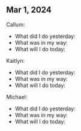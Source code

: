 ## Mar 1, 2024
Callum:
- What did I do yesterday: 
- What was in my way: 
- What will I do today: 

Kaitlyn:
- What did I do yesterday: 
- What was in my way: 
- What will I do today: 

Michael:
- What did I do yesterday: 
- What was in my way: 
- What will I do today: 
